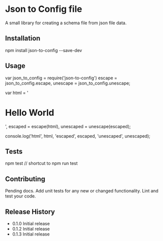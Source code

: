 Json to Config file
==================

A small library for creating a schema file from json file data.

## Installation

  npm install json-to-config --save-dev

## Usage

  var json_to_config = require('json-to-config')
      escape = json_to_config.escape,
      unescape = json_to_config.unescape;

  var html = '<h1>Hello World</h1>',
      escaped = escape(html),
      unescaped = unescape(escaped);

  console.log('html', html, 'escaped', escaped, 'unescaped', unescaped);

## Tests

  npm test // shortcut to npm run test

## Contributing

Pending docs.
Add unit tests for any new or changed functionality. Lint and test your code.

## Release History

* 0.1.0 Initial release
* 0.1.2 Initial release
* 0.1.3 Initial release